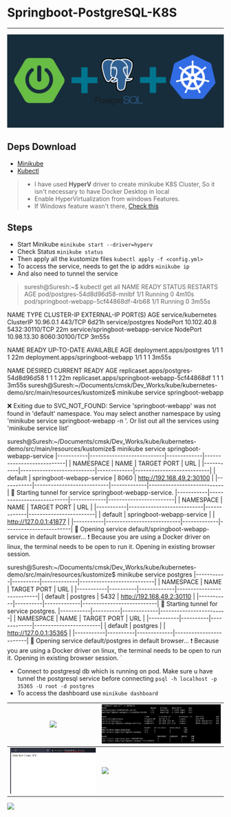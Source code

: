 # Springboot-PostgreSQL-K8S

---
<img src="img/springboot_postgres_k8s.png" />

## Deps Download
- [Minikube](https://minikube.sigs.k8s.io/docs/start/)
- [Kubectl](https://kubernetes.io/docs/tasks/tools/install-kubectl-windows/)

> - I have used **HyperV** driver to create minikube K8S Cluster, So it isn't necessary to have Docker Desktop in local
> - Enable HyperVirtualization from windows Features.
> - If Windows feature wasn't there,  [Check this](https://www.xda-developers.com/how-to-install-hyper-v-windows-11-home/)

## Steps
- Start Minikube `minikube start --driver=hyperv`
- Check Status `minikube status`
- Then apply all the kustomize files
`kubectl apply -f <config.yml>`
- To access the service, needs to get the ip addrs
`minikube ip`
- And also need to tunnel the service

>  suresh@Suresh:~$ kubectl get all
  NAME                                     READY   STATUS    RESTARTS   AGE
  pod/postgres-54d8d96d58-mnlbf            1/1     Running   0          4m10s
  pod/springboot-webapp-5cf44868df-4rb68   1/1     Running   0          3m55s

  NAME                                TYPE        CLUSTER-IP    EXTERNAL-IP   PORT(S)          AGE
  service/kubernetes                  ClusterIP   10.96.0.1     <none>        443/TCP          6d21h
  service/postgres                    NodePort    10.102.40.8   <none>        5432:30110/TCP   22m
  service/springboot-webapp-service   NodePort    10.98.13.30   <none>        8060:30100/TCP   3m55s
  
  NAME                                READY   UP-TO-DATE   AVAILABLE   AGE
  deployment.apps/postgres            1/1     1            1           22m
  deployment.apps/springboot-webapp   1/1     1            1           3m55s
  
  NAME                                           DESIRED   CURRENT   READY   AGE
  replicaset.apps/postgres-54d8d96d58            1         1         1       22m
  replicaset.apps/springboot-webapp-5cf44868df   1         1         1       3m55s
  suresh@Suresh:~/Documents/cmsk/Dev_Works/kube/kubernetes-demo/src/main/resources/kustomize$ minikube service springboot-webapp
  
  ❌  Exiting due to SVC_NOT_FOUND: Service 'springboot-webapp' was not found in 'default' namespace.
  You may select another namespace by using 'minikube service springboot-webapp -n <namespace>'. Or list out all the services using 'minikube service list'
  
  suresh@Suresh:~/Documents/cmsk/Dev_Works/kube/kubernetes-demo/src/main/resources/kustomize$ minikube service springboot-webapp-service
  |-----------|---------------------------|-------------|---------------------------|
  | NAMESPACE |           NAME            | TARGET PORT |            URL            |
  |-----------|---------------------------|-------------|---------------------------|
  | default   | springboot-webapp-service |        8060 | http://192.168.49.2:30100 |
  |-----------|---------------------------|-------------|---------------------------|
  🏃  Starting tunnel for service springboot-webapp-service.
  |-----------|---------------------------|-------------|------------------------|
  | NAMESPACE |           NAME            | TARGET PORT |          URL           |
  |-----------|---------------------------|-------------|------------------------|
  | default   | springboot-webapp-service |             | http://127.0.0.1:41877 |
  |-----------|---------------------------|-------------|------------------------|
  🎉  Opening service default/springboot-webapp-service in default browser...
  ❗  Because you are using a Docker driver on linux, the terminal needs to be open to run it.
  Opening in existing browser session.
  
  suresh@Suresh:~/Documents/cmsk/Dev_Works/kube/kubernetes-demo/src/main/resources/kustomize$ minikube service postgres
  |-----------|----------|-------------|---------------------------|
  | NAMESPACE |   NAME   | TARGET PORT |            URL            |
  |-----------|----------|-------------|---------------------------|
  | default   | postgres |        5432 | http://192.168.49.2:30110 |
  |-----------|----------|-------------|---------------------------|
  🏃  Starting tunnel for service postgres.
  |-----------|----------|-------------|------------------------|
  | NAMESPACE |   NAME   | TARGET PORT |          URL           |
  |-----------|----------|-------------|------------------------|
  | default   | postgres |             | http://127.0.0.1:35365 |
  |-----------|----------|-------------|------------------------|
  🎉  Opening service default/postgres in default browser...
  ❗  Because you are using a Docker driver on linux, the terminal needs to be open to run it.
  Opening in existing browser session.
`
- Connect to postgresql db which is running on pod. Make sure u have tunnel the postgresql service before connecting
  `psql -h localhost -p 35365 -U root -d postgres`
- To access the dashboard use `minikube dashboard`

| <img src='img/minikube.png' />                         | <img src='img/kubectl.png' /> |
|--------------------------------------------------------|-------------------------------|
| <img src='img/webapp.png' />                           | <img src='img/postgres.png'/> |
 <img src='img/kube-dashboard.png'/>
